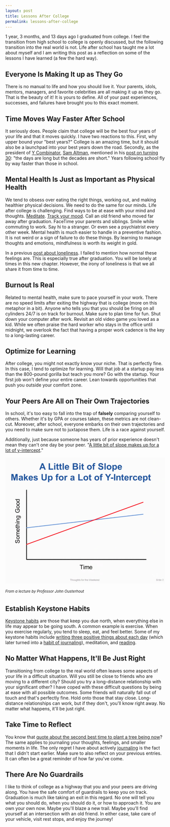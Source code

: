 ```yaml
---
layout: post
title: Lessons After College
permalink: lessons-after-college
---
```


1 year, 3 months, and 13 days ago I graduated from college. I feel the transition from high school to college is openly discussed, but the following transition into the real world is not. Life after school has taught me a lot about myself and I am writing this post as a reflection on some of the lessons I have learned (a few the hard way).

## Everyone Is Making It up as They Go

There is no manual to life and how you should live it. Your parents, idols, mentors, managers, and favorite celebrities are all making it up as they go. That is the beauty of it! It is yours to define. All of your past experiences, successes, and failures have brought you to this exact moment.

## Time Moves Way Faster After School

It seriously does. People claim that college will be the best four years of your life and that it moves quickly. I have two reactions to this. First, why upper bound your "best years?" College is an amazing time, but it should also be a launchpad into your best years down the road. Secondly, as the president of [Y Combinator](http://www.ycombinator.com), [Sam Altman](https://twitter.com/sama), mentioned in his [post on turning 30](http://blog.samaltman.com/the-days-are-long-but-the-decades-are-short): "the days are long but the decades are short." Years following school fly by way faster than those in school.

## Mental Health Is Just as Important as Physical Health

We tend to obsess over eating the right things, working out, and making healthier physical decisions. We need to do the same for our minds. Life after college is challenging. Find ways to be at ease with your mind and thoughts. [Meditate](https://www.headspace.com). [Track your mood](http://moodnotes.thriveport.com). Call an old friend who moved far away after graduation. FaceTime your parents and siblings. Smile while commuting to work. Say hi to a stranger. Or even see a psychiatrist every other week. Mental health is much easier to handle in a preventive fashion. It is not weird or a sign of failure to do these things. By learning to manage thoughts and emotions, mindfulness is worth its weight in gold.

In a previous [post about loneliness](http://jasdev.me/remote-work-and-loneliness). I failed to mention how normal these feelings are. This is especially true after graduation. You will be lonely at times in this new chapter. However, the irony of loneliness is that we all share it from time to time.

## Burnout Is Real

Related to mental health, make sure to pace yourself in your work. There are no speed limits after exiting the highway that is college (more on this metaphor in a bit). Anyone who tells you that you should be firing on all cylinders 24/7 is on track for burnout. Make sure to plan time for fun. Shut down your computer after work. Revisit an old video game you loved as a kid. While we often praise the hard worker who stays in the office until midnight, we overlook the fact that having a proper work cadence is the key to a long-lasting career.

## Optimize for Learning

After college, you might not exactly know your niche. That is perfectly fine. In this case, I tend to optimize for learning. Will that job at a startup pay less than the 800-pound gorilla but teach you more? Go with the startup. Your first job won't define your entire career. Lean towards opportunities that push you outside your comfort zone.

## Your Peers Are All on Their Own Trajectories

In school, it's too easy to fall into the trap of **falsely** comparing yourself to others. Whether it's by GPA or courses taken, these metrics are not clean-cut. Moreover, after school, everyone embarks on their own trajectories and you need to make sure not to juxtapose them. Life is a race against yourself.

Additionally, just because someone has years of prior experience doesn't mean they can't one day be your peer. "[A little bit of slope makes up for a lot of y-intercept](https://www.quora.com/What-are-the-most-profound-life-lessons-from-Stanford-Professor-John-Ousterhout/answer/Eric-Conner?srid=kI&share=1)."

![](/public/images/slope.png)

<sup>*From a lecture by Professor John Ousterhout*</sup>

## Establish Keystone Habits

[Keystone habits](http://jamesclear.com/keystone-habits) are those that keep you due north, when everything else in life may appear to be going south. A common example is exercise. When you exercise regularly, you tend to sleep, eat, and feel better. Some of my keystone habits include [writing three positive things about each day](https://www.coach.me/plans/1090-write-three-positive-things-about-today) (which later turned into a [habit of journaling](http://jasdev.me/small-moments/)), meditation, and [reading](http://jasdev.me/reading-list/).

## No Matter What Happens, It'll Be Just Right

Transitioning from college to the real world often leaves some aspects of your life in a difficult situation. Will you still be close to friends who are moving to a different city? Should you try a long-distance relationship with your significant other? I have coped with these difficult questions by being at ease with all possible outcomes. Some friends will naturally fall out of touch and that's perfectly fine. Hold onto those that stay close. Long-distance relationships can work, but if they don't, you'll know right away. No matter what happens, it'll be just right.

## Take Time to Reflect

You know that [quote about the second best time to plant a tree being now](http://thinkexist.com/quotation/the_best_time_to_plant_a_tree_is_twenty_years_ago/254949.html)? The same applies to journaling your thoughts, feelings, and smaller moments in life. The only regret I have about actively [journaling](http://dayoneapp.com) is the fact that I didn't start earlier. Make sure to also reflect on your previous entries. It can often be a great reminder of how far you've come.

## There Are No Guardrails

I like to think of college as a highway that you and your peers are driving along. You have the safe comfort of guardrails to keep you on track. Graduation is much like taking an exit in this regard. No one will tell you what you should do, when you should do it, or how to approach it. You are own your own now. Maybe you'll blaze a new trail. Maybe you'll find yourself at an intersection with an old friend. In either case, take care of your vehicle, visit rest stops, and enjoy the journey!
